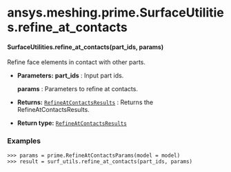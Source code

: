 # ansys.meshing.prime.SurfaceUtilities.refine_at_contacts



#### SurfaceUtilities.refine_at_contacts(part_ids, params)

Refine face elements in contact with other parts.

* **Parameters:**
  **part_ids**
  : Input part ids.

  **params**
  : Parameters to refine at contacts.
* **Returns:**
  [`RefineAtContactsResults`](ansys.meshing.prime.RefineAtContactsResults.md#ansys.meshing.prime.RefineAtContactsResults)
  : Returns the RefineAtContactsResults.
* **Return type:**
  [`RefineAtContactsResults`](ansys.meshing.prime.RefineAtContactsResults.md#ansys.meshing.prime.RefineAtContactsResults)

### Examples

```pycon
>>> params = prime.RefineAtContactsParams(model = model)
>>> result = surf_utils.refine_at_contacts(part_ids, params)
```

<!-- !! processed by numpydoc !! -->
